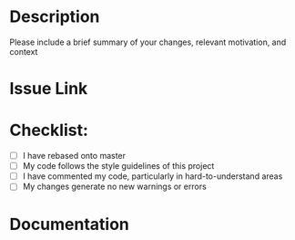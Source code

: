 # Description
Please include a brief summary of your changes, relevant motivation, and context

# Issue Link

# Checklist:
- [ ] I have rebased onto master
- [ ] My code follows the style guidelines of this project
- [ ] I have commented my code, particularly in hard-to-understand areas
- [ ] My changes generate no new warnings or errors

# Documentation